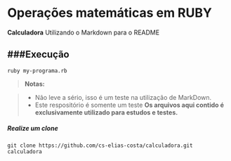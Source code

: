 # Operações matemáticas em RUBY




 **Calculadora** Utilizando o Markdown para o README

###Execução
----

```Shell
ruby my-programa.rb
```


> **Notas:**

> - Não leve a sério, isso é um teste na utilização de MarkDown.
> - Este respositório é somente um teste **Os arquivos aqui contido é exclusivamente utilizado para estudos e testes.** 

##### <i class="icon-download"></i> Realize um clone

```Shell
git clone https://github.com/cs-elias-costa/calculadora.git calculadora
```